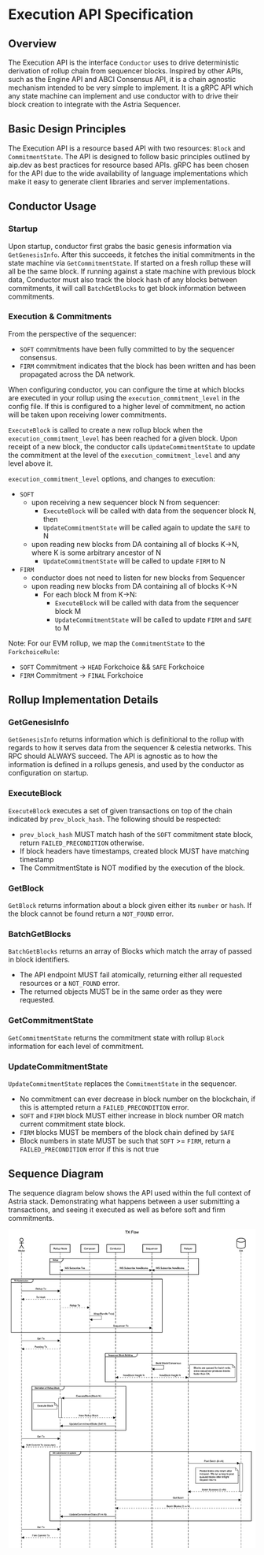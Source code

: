 # Execution API Specification

## Overview

The Execution API is the interface `Conductor` uses to drive deterministic
derivation of rollup chain from sequencer blocks. Inspired by other APIs, such
as the Engine API and ABCI Consensus API, it is a chain agnostic mechanism
intended to be very simple to implement. It is a gRPC API which any state
machine can implement and use conductor with to drive their block creation to
integrate with the Astria Sequencer.

## Basic Design Principles

The Execution API is a resource based API with two resources: `Block` and
`CommitmentState`. The API is designed to follow basic principles outlined by
aip.dev as best practices for resource based APIs. gRPC has been chosen for the
API due to the wide availability of language implementations which make it easy
to generate client libraries and server implementations.  

## Conductor Usage

### Startup

Upon startup, conductor first grabs the basic genesis information via
`GetGenesisInfo`. After this succeeds, it  fetches the initial commitments in
the state machine via `GetCommitmentState`. If started on a fresh rollup
these will all be the same block. If running against a state machine with
previous block data, Conductor must also track the block hash of any blocks
between commitments, it will call `BatchGetBlocks` to get block information
between commitments.

### Execution & Commitments

From the perspective of the sequencer:

- `SOFT` commitments have been fully committed to by the sequencer consensus.
- `FIRM` commitment indicates that the block has been written and has been
  propagated across the DA network.

When configuring conductor, you can configure the time at which blocks are
executed in your rollup using the `execution_commitment_level` in the config
file. If this is configured to a higher level of commitment, no action will be
taken upon receiving lower commitments.

`ExecuteBlock` is called to create a new rollup block when the
`execution_commitment_level` has been reached for a given block. Upon receipt of
a new block, the conductor calls `UpdateCommitmentState` to update the
commitment at the level of the `execution_commitment_level` and any level above
it.

`execution_commitment_level` options, and changes to execution:

- `SOFT`
  - upon receiving a new sequencer block N from sequencer:
    - `ExecuteBlock` will be called with data from the sequencer block N, then
    - `UpdateCommitmentState` will be called again to update the `SAFE` to N
  - upon reading new blocks from DA containing all of blocks K->N, where K is
    some arbitrary ancestor of N
    - `UpdateCommitmentState` will be called to update `FIRM` to N
- `FIRM`
  - conductor does not need to listen for new blocks from Sequencer
  - upon reading new blocks from DA containing all of blocks K->N
    - For each block M from K->N:
      - `ExecuteBlock` will be called with data from the sequencer block M
      - `UpdateCommitmentState` will be called to update `FIRM` and `SAFE` to M

Note: For our EVM rollup, we map the `CommitmentState` to the `ForkchoiceRule`:

- `SOFT` Commitment -> `HEAD` Forkchoice && `SAFE` Forkchoice
- `FIRM` Commitment -> `FINAL` Forkchoice

## Rollup Implementation Details

### GetGenesisInfo

`GetGenesisInfo` returns information which is definitional to the rollup with
regards to how it serves data from the sequencer & celestia networks. This RPC
should ALWAYS succeed. The API is agnostic as to how the information is defined
in a rollups genesis, and used by the conductor as configuration on startup.

### ExecuteBlock

`ExecuteBlock` executes a set of given transactions on top of the chain
indicated by `prev_block_hash`. The following should be respected:

- `prev_block_hash` MUST match hash of the `SOFT` commitment state block, return
  `FAILED_PRECONDITION` otherwise.
- If block headers have timestamps, created block MUST have matching timestamp
- The CommitmentState is NOT modified by the execution of the block.

### GetBlock

`GetBlock` returns information about a block given either its `number` or
`hash`. If the block cannot be found return a `NOT_FOUND` error.

### BatchGetBlocks

`BatchGetBlocks` returns an array of Blocks which match the array of passed in
block identifiers.

- The API endpoint MUST fail atomically, returning either all requested resources
  or a `NOT_FOUND` error.
- The returned objects MUST be in the same order as they were requested.

### GetCommitmentState

`GetCommitmentState` returns the commitment state with rollup `Block` information
for each level of commitment.

### UpdateCommitmentState

`UpdateCommitmentState` replaces the `CommitmentState` in the sequencer.

- No commitment can ever decrease in block number on the blockchain, if this is
  attempted return a `FAILED_PRECONDITION` error.
- `SOFT` and `FIRM` block MUST either increase in block number OR match current
  commitment state block.
- `FIRM` blocks MUST be members of the block chain defined by `SAFE`
- Block numbers in state MUST be such that  `SOFT` >= `FIRM`, return a
  `FAILED_PRECONDITION` error if this is not true

## Sequence Diagram

The sequence diagram below shows the API used within the full context of Astria
stack. Demonstrating what happens between a user submitting a transactions, and
seeing it executed as well as before soft and firm commitments.

![image](assets/execution_api_sequence.png)
